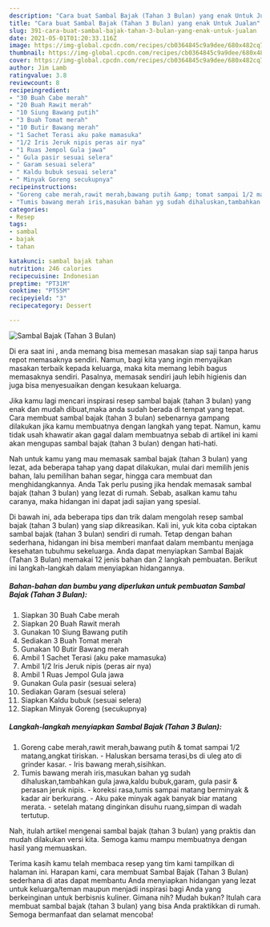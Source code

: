 ```yaml
---
description: "Cara buat Sambal Bajak (Tahan 3 Bulan) yang enak Untuk Jualan"
title: "Cara buat Sambal Bajak (Tahan 3 Bulan) yang enak Untuk Jualan"
slug: 391-cara-buat-sambal-bajak-tahan-3-bulan-yang-enak-untuk-jualan
date: 2021-05-01T01:20:33.116Z
image: https://img-global.cpcdn.com/recipes/cb0364845c9a9dee/680x482cq70/sambal-bajak-tahan-3-bulan-foto-resep-utama.jpg
thumbnail: https://img-global.cpcdn.com/recipes/cb0364845c9a9dee/680x482cq70/sambal-bajak-tahan-3-bulan-foto-resep-utama.jpg
cover: https://img-global.cpcdn.com/recipes/cb0364845c9a9dee/680x482cq70/sambal-bajak-tahan-3-bulan-foto-resep-utama.jpg
author: Jim Lamb
ratingvalue: 3.8
reviewcount: 8
recipeingredient:
- "30 Buah Cabe merah"
- "20 Buah Rawit merah"
- "10 Siung Bawang putih"
- "3 Buah Tomat merah"
- "10 Butir Bawang merah"
- "1 Sachet Terasi aku pake mamasuka"
- "1/2 Iris Jeruk nipis peras air nya"
- "1 Ruas Jempol Gula jawa"
- " Gula pasir sesuai selera"
- " Garam sesuai selera"
- " Kaldu bubuk sesuai selera"
- " Minyak Goreng secukupnya"
recipeinstructions:
- "Goreng cabe merah,rawit merah,bawang putih &amp; tomat sampai 1/2 matang,angkat tiriskan. Haluskan bersama terasi,bs di uleg ato di grinder kasar. Iris bawang merah,sisihkan."
- "Tumis bawang merah iris,masukan bahan yg sudah dihaluskan,tambahkan gula jawa,kaldu bubuk,garam, gula pasir &amp; perasan jeruk nipis. koreksi rasa,tumis sampai matang berminyak &amp; kadar air berkurang. Aku pake minyak agak banyak biar matang merata. setelah matang dinginkan disuhu ruang,simpan di wadah tertutup."
categories:
- Resep
tags:
- sambal
- bajak
- tahan

katakunci: sambal bajak tahan 
nutrition: 246 calories
recipecuisine: Indonesian
preptime: "PT31M"
cooktime: "PT55M"
recipeyield: "3"
recipecategory: Dessert

---
```



![Sambal Bajak (Tahan 3 Bulan)](https://img-global.cpcdn.com/recipes/cb0364845c9a9dee/680x482cq70/sambal-bajak-tahan-3-bulan-foto-resep-utama.jpg)

Di era  saat ini , anda memang bisa memesan masakan siap saji tanpa harus repot memasaknya sendiri. Namun, bagi kita yang ingin menyajikan masakan terbaik kepada keluarga, maka kita memang lebih bagus memasaknya sendiri. Pasalnya, memasak sendiri jauh lebih higienis dan juga bisa menyesuaikan dengan kesukaan keluarga.

Jika kamu lagi mencari inspirasi resep sambal bajak (tahan 3 bulan) yang enak dan mudah dibuat,maka anda sudah berada di tempat yang tepat. Cara membuat sambal bajak (tahan 3 bulan)  sebenarnya gampang dilakukan jika kamu membuatnya dengan langkah yang tepat. Namun, kamu tidak usah khawatir akan gagal dalam membuatnya 
sebab di artikel ini kami akan mengupas sambal bajak (tahan 3 bulan) dengan hati-hati.  



Nah untuk kamu yang mau memasak sambal bajak (tahan 3 bulan) yang lezat, ada beberapa tahap yang dapat dilakukan, mulai dari memilih jenis bahan, lalu pemilihan bahan segar, hingga cara membuat dan menghidangkannya. Anda Tak perlu pusing jika hendak memasak sambal bajak (tahan 3 bulan) yang lezat di rumah. Sebab, asalkan kamu  tahu caranya, maka hidangan ini dapat jadi sajian yang spesial.

Di bawah ini, ada beberapa tips dan trik dalam mengolah resep sambal bajak (tahan 3 bulan) yang siap dikreasikan. Kali ini, yuk kita coba ciptakan sambal bajak (tahan 3 bulan) sendiri di rumah. Tetap dengan bahan sederhana, hidangan ini bisa memberi manfaat dalam membantu menjaga kesehatan tubuhmu sekeluarga. Anda dapat menyiapkan Sambal Bajak (Tahan 3 Bulan) memakai 12 jenis bahan dan 2 langkah pembuatan. Berikut ini langkah-langkah dalam menyiapkan hidangannya.

<!--inarticleads1-->

##### Bahan-bahan dan bumbu yang diperlukan untuk pembuatan Sambal Bajak (Tahan 3 Bulan):

1. Siapkan 30 Buah Cabe merah
1. Siapkan 20 Buah Rawit merah
1. Gunakan 10 Siung Bawang putih
1. Sediakan 3 Buah Tomat merah
1. Gunakan 10 Butir Bawang merah
1. Ambil 1 Sachet Terasi (aku pake mamasuka)
1. Ambil 1/2 Iris Jeruk nipis (peras air nya)
1. Ambil 1 Ruas Jempol Gula jawa
1. Gunakan  Gula pasir (sesuai selera)
1. Sediakan  Garam (sesuai selera)
1. Siapkan  Kaldu bubuk (sesuai selera)
1. Siapkan  Minyak Goreng (secukupnya)




<!--inarticleads2-->

##### Langkah-langkah menyiapkan Sambal Bajak (Tahan 3 Bulan):

1. Goreng cabe merah,rawit merah,bawang putih &amp; tomat sampai 1/2 matang,angkat tiriskan. - Haluskan bersama terasi,bs di uleg ato di grinder kasar. - Iris bawang merah,sisihkan.
1. Tumis bawang merah iris,masukan bahan yg sudah dihaluskan,tambahkan gula jawa,kaldu bubuk,garam, gula pasir &amp; perasan jeruk nipis. - koreksi rasa,tumis sampai matang berminyak &amp; kadar air berkurang. - Aku pake minyak agak banyak biar matang merata. - setelah matang dinginkan disuhu ruang,simpan di wadah tertutup.




Nah, itulah artikel mengenai  sambal bajak (tahan 3 bulan)  yang praktis dan mudah dilakukan versi kita. Semoga kamu mampu membuatnya dengan hasil yang memuaskan. 

Terima kasih kamu telah membaca resep yang tim kami tampilkan di halaman ini. Harapan kami, cara membuat  Sambal Bajak (Tahan 3 Bulan) sederhana di atas dapat membantu Anda menyiapkan hidangan yang lezat untuk keluarga/teman maupun menjadi inspirasi bagi Anda yang berkeinginan untuk berbisnis kuliner. Gimana nih? Mudah bukan? Itulah cara membuat sambal bajak (tahan 3 bulan) yang bisa Anda praktikkan di rumah. Semoga bermanfaat dan selamat mencoba!

